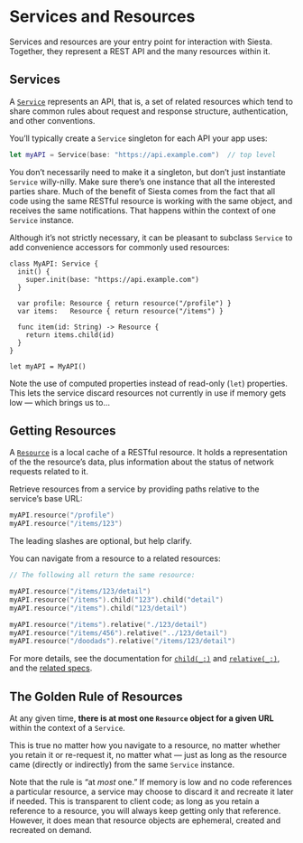 # Services and Resources

Services and resources are your entry point for interaction with Siesta. Together, they represent a REST API and the many resources within it.

## Services

A [`Service`](http://bustoutsolutions.github.io/siesta/api/Classes/Service.html) represents an API, that is, a set of related resources which tend to share common rules about request and response structure, authentication, and other conventions.

You’ll typically create a `Service` singleton for each API your app uses:

```swift
let myAPI = Service(base: "https://api.example.com")  // top level
```

You don’t necessarily need to make it a singleton, but don’t just instantiate `Service` willy-nilly. Make sure there’s one instance that all the interested parties share. Much of the benefit of Siesta comes from the fact that all code using the same RESTful resource is working with the same object, and receives the same notifications. That happens within the context of one `Service` instance.

Although it’s not strictly necessary, it can be pleasant to subclass `Service` to add convenience accessors for commonly used resources:

```
class MyAPI: Service {
  init() {
    super.init(base: "https://api.example.com")
  }

  var profile: Resource { return resource("/profile") }
  var items:   Resource { return resource("/items") }

  func item(id: String) -> Resource {
    return items.child(id)
  }
}

let myAPI = MyAPI()
```

Note the use of computed properties instead of read-only (`let`) properties. This lets the service discard resources not currently in use if memory gets low — which brings us to…

## Getting Resources

A [`Resource`](http://bustoutsolutions.github.io/siesta/api/Classes/Resource.html) is a local cache of a RESTful resource. It holds a representation of the the resource’s data, plus information about the status of network requests related to it.

Retrieve resources from a service by providing paths relative to the service’s base URL:

```swift
myAPI.resource("/profile")
myAPI.resource("/items/123")
```

The leading slashes are optional, but help clarify.

You can navigate from a resource to a related resources:

```swift
// The following all return the same resource:

myAPI.resource("/items/123/detail")
myAPI.resource("/items").child("123").child("detail")
myAPI.resource("/items").child("123/detail")

myAPI.resource("/items").relative("./123/detail")
myAPI.resource("/items/456").relative("../123/detail")
myAPI.resource("/doodads").relative("/items/123/detail")
```

For more details, see the documentation for [`child(_:)`](http://bustoutsolutions.github.io/siesta/api/Classes/Resource.html#/s:FC6Siesta8Resource5childFS0_FSSS0_) and [`relative(_:)`](http://bustoutsolutions.github.io/siesta/api/Classes/Resource.html#/s:FC6Siesta8Resource8relativeFS0_FSSS0_), and the [related specs](https://bustoutsolutions.github.io/siesta/specs/#ResourcePathsSpec).

## The Golden Rule of Resources

At any given time, **there is at most one `Resource` object for a given URL** within the context of a `Service`.

This is true no matter how you navigate to a resource, no matter whether you retain it or re-request it, no matter what — just as long as the resource came (directly or indirectly) from the same `Service` instance.

Note that the rule is “at _most_ one.” If memory is low and no code references a particular resource, a service may choose to discard it and recreate it later if needed. This is transparent to client code; as long as you retain a reference to a resource, you will always keep getting only that reference. However, it does mean that resource objects are ephemeral, created and recreated on demand.


